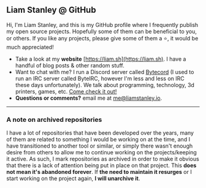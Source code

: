 ## Liam Stanley @ GitHub

Hi, I'm Liam Stanley, and this is my GitHub profile where I frequently publish my open source projects. Hopefully some
of them can be beneficial to you, or others. If you like any projects, please give some of them a :star:, it would be
much appreciated!

* Take a look at my **website** [https://liam.sh](https://liam.sh). I have a handful of blog posts & other random stuff.
* Want to chat with me? I run a Discord server called [Bytecord](https://liam.sh/chat) (I used to run an IRC server
called ByteIRC, however I'm less and less on IRC these days unfortunately). We talk about programming, technology,
3d printers, games, etc. [Come check it out!](https://liam.sh/chat)
* **Questions or comments?** email me at [me@liamstanley.io](mailto:me@liamstanley.io).

----------------------------------------------------------------
### A note on archived repositories
I have a lot of repositories that have been developed over the years, many of them are related to something I would be
working on at the time, and I have transitioned to another tool or similar, or simply there wasn't enough desire from
others to allow me to continue working on the projects/keeping it active. As such, I mark repositories as archived in
order to make it obvious that there is a lack of attention being put in place on that project. This **does not mean it's
abandoned forever**. If **the need to maintain it resurges** or I start working on the project again, **I will
unarchive it**.
